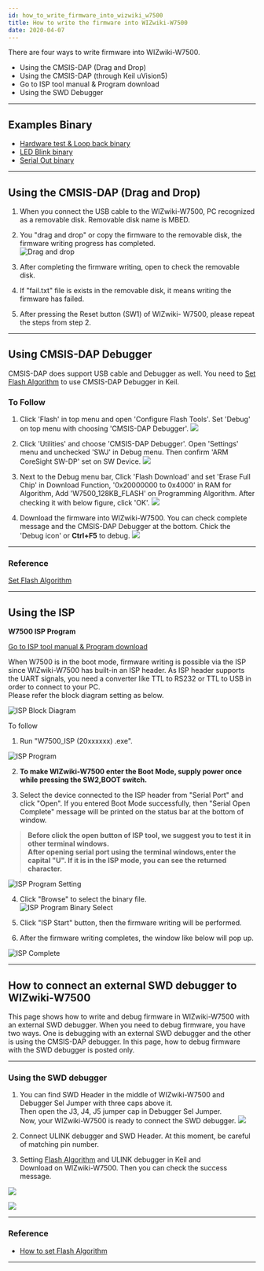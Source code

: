 ```yaml
---
id: how_to_write_firmware_into_wizwiki_w7500
title: How to write the firmware into WIZwiki-W7500
date: 2020-04-07
---
```


There are four ways to write firmware into WIZwiki-W7500.  
 
   * Using the CMSIS-DAP (Drag and Drop)
   * Using the CMSIS-DAP (through Keil uVision5)
   * Go to ISP tool manual & Program download
   * Using the SWD Debugger

-----


## Examples Binary

   * <a href="/img/products/w7500/overview/w7500x_wztoe_manu.zip" target="_blank">Hardware test & Loop back binary</a>
   * <a href="/img/products/w7500/overview/wizwki-w7500_led_blink.zip" target="_blank">LED Blink binary</a>
   * <a href="/img/products/w7500/overview/wizwki-w7500_serial_led.zip" target="_blank">Serial Out binary</a>

-----

## Using the CMSIS-DAP (Drag and Drop)

1. When you connect the USB cable to the WIZwiki-W7500, PC recognized
as a removable disk. Removable disk name is MBED.

2. You "drag and drop" or copy the firmware to the removable disk, the
firmware writing progress has completed.  
![Drag and drop](/img/products/wizwiki_w7500/start_getting_started/drap_n_drop.png)

3. After completing the firmware writing, open to check the removable
disk.

4. If "fail.txt" file is exists in the removable disk, it means writing
the firmware has failed.

5. After pressing the Reset button (SW1) of WIZwiki- W7500, please
repeat the steps from step 2.

-----


## Using CMSIS-DAP Debugger

CMSIS-DAP does support USB cable and Debugger as well. You need to [Set Flash Algorithm](how_to_debug_wizwiki_w7500#set-flash-algorithm) to use CMSIS-DAP Debugger in Keil.  

### To Follow

1. Click 'Flash' in top menu and open 'Configure Flash Tools'. Set 'Debug' on top menu with choosing 'CMSIS-DAP Debugger'. 
![](/img/products/wizwiki_w7500/cmsis_debug_1.jpg)

2. Click 'Utilities' and choose 'CMSIS-DAP Debugger'. Open 'Settings' menu and unchecked 'SWJ' in Debug menu. Then confirm 'ARM CoreSight SW-DP' set on SW Device. 
![](/img/products/wizwiki_w7500/cmsis_debug_2-1.jpg)

3. Next to the Debug menu bar, Click 'Flash Download' and set 'Erase Full Chip' in Download Function, '0x20000000 to 0x4000' in RAM for Algorithm, Add 'W7500_128KB_FLASH' on Programming Algorithm. After checking it with below figure, click 'OK'. 
![](/img/products/wizwiki_w7500/cmsis_debug_3-1.jpg)  

4. Download the firmware into WIZwiki-W7500. You can check complete message and the CMSIS-DAP Debugger at the bottom. Chick the 'Debug icon' or **Ctrl+F5** to debug. 
![](/img/products/wizwiki_w7500/cmsis_debug_4.jpg)


-----


### Reference

 [Set Flash Algorithm](how_to_debug_wizwiki_w7500#set-flash-algorithm)

-----

## Using the ISP

**W7500 ISP Program**

[Go to ISP tool manual & Program download](../../iMCU/W7500/documents/appnote/how_to_use_isp_tool)

When W7500 is in the boot mode, firmware writing is possible via the ISP
since WIZwiki-W7500 has built-in an ISP header. As ISP header supports
the UART signals, you need a converter like TTL to RS232 or TTL to USB
in order to connect to your PC.  
Please refer the block diagram setting as below.  

![ISP Block Diagram](/img/products/wizwiki_w7500/getting_started/isp_block_2.png)

To follow

1. Run "W7500\_ISP (20xxxxxx) .exe".  

![ISP Program](/img/products/wizwiki_w7500/getting_started/isp.png)

2. **To make WIZwiki-W7500 enter the Boot Mode, supply power once while pressing the SW2,BOOT switch.**  

3. Select the device connected to the ISP header from "Serial Port" and
click "Open". If you entered Boot Mode successfully, then "Serial Open
Complete" message will be printed on the status bar at the bottom of
window.  

> **Before click the open button of ISP tool, we suggest you to test it
> in other terminal windows.  
> After opening serial port using the terminal windows,enter the capital
> "U". If it is in the ISP mode, you can see the returned character.**

![ISP Program Setting](/img/products/wizwiki_w7500/getting_started/isp_set.png)

4. Click "Browse" to select the binary file.  
![ISP Program Binary Select](/img/products/wizwiki_w7500/getting_started/isp_start.png)

5. Click "ISP Start" button, then the firmware writing will be
performed.

6. After the firmware writing completes, the window like below will pop
up.

![ISP Complete](/img/products/wizwiki_w7500/getting_started/isp_complete.png)

-----

## How to connect an external SWD debugger to WIZwiki-W7500

This page shows how to write and debug firmware in WIZwiki-W7500 with an external SWD debugger. When you need to debug firmware, you have two ways. One is debugging with an external SWD debugger and the other is using the CMSIS-DAP debugger. In this page, how to debug firmware with the SWD debugger is posted only.

----

### Using the SWD debugger


1. You can find SWD Header in the middle of WIZwiki-W7500 and Debugger Sel Jumper with three caps above it.  
Then open the J3, J4, J5 jumper cap in Debugger Sel Jumper.  
Now, your WIZwiki-W7500 is ready to connect the SWD debugger.
![](/img/products/wizwiki_w7500/swd_header_debugger_jumper.png)  
 
2. Connect ULINK debugger and SWD Header. At this moment, be careful of matching pin number.

3. Setting [Flash Algorithm](how_to_debug_wizwiki_w7500#set-flash-algorithm) and ULINK debugger in Keil and  
Download on WIZwiki-W7500. Then you can check the success message.

![](/img/products/wizwiki_w7500/set_ulink_in_keil5.png)

![](/img/products/wizwiki_w7500/set_flash_in_keil.png)

---

### Reference

- [How to set Flash Algorithm](how_to_debug_wizwiki_w7500#set-flash-algorithm)

---

